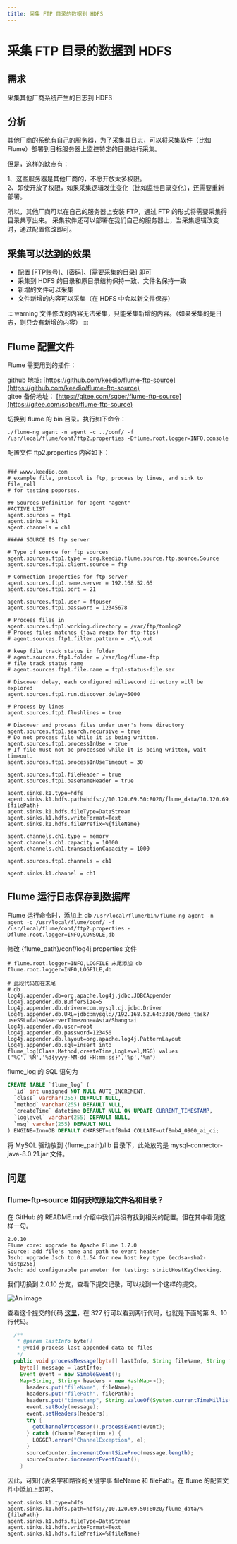 ```yaml
---
title: 采集 FTP 目录的数据到 HDFS
---
```


#  采集 FTP 目录的数据到 HDFS

## 需求

采集其他厂商系统产生的日志到 HDFS

## 分析

其他厂商的系统有自己的服务器，为了采集其日志，可以将采集软件（比如 Flume）部署到目标服务器上监控特定的目录进行采集。  

但是，这样的缺点有：

1、这些服务器是其他厂商的，不愿开放太多权限。  
2、即使开放了权限，如果采集逻辑发生变化（比如监控目录变化），还需要重新部署。


所以，其他厂商可以在自己的服务器上安装 FTP，通过 FTP 的形式将需要采集得目录共享出来。
采集软件还可以部署在我们自己的服务器上，当采集逻辑改变时，通过配置修改即可。


## 采集可以达到的效果

- 配置 [FTP账号]、[密码]、[需要采集的目录] 即可
- 采集到 HDFS 的目录和原目录结构保持一致、文件名保持一致
- 新增的文件可以采集
- 文件新增的内容可以采集（在 HDFS 中会以新文件保存）

::: warning
文件修改的内容无法采集，只能采集新增的内容。（如果采集的是日志，则只会有新增的内容）
:::


## Flume 配置文件

Flume 需要用到的插件：

github 地址: [https://github.com/keedio/flume-ftp-source](https://github.com/keedio/flume-ftp-source)  
gitee 备份地址： [https://gitee.com/sqber/flume-ftp-source](https://gitee.com/sqber/flume-ftp-source)

切换到 flume 的 bin 目录。执行如下命令：

`./flume-ng agent -n agent -c ../conf/ -f /usr/local/flume/conf/ftp2.properties -Dflume.root.logger=INFO,console`

配置文件 ftp2.properties 内容如下：

```

### wwww.keedio.com 
# example file, protocol is ftp, process by lines, and sink to file_roll
# for testing poporses.

## Sources Definition for agent "agent"
#ACTIVE LIST
agent.sources = ftp1
agent.sinks = k1
agent.channels = ch1 

##### SOURCE IS ftp server

# Type of source for ftp sources
agent.sources.ftp1.type = org.keedio.flume.source.ftp.source.Source
agent.sources.ftp1.client.source = ftp

# Connection properties for ftp server
agent.sources.ftp1.name.server = 192.168.52.65
agent.sources.ftp1.port = 21

agent.sources.ftp1.user = ftpuser
agent.sources.ftp1.password = 12345678

# Process files in
agent.sources.ftp1.working.directory = /var/ftp/tomlog2
# Proces files matches (java regex for ftp-ftps)
# agent.sources.ftp1.filter.pattern = .+\\.out

# keep file track status in folder
# agent.sources.ftp1.folder = /var/log/flume-ftp
# file track status name
# agent.sources.ftp1.file.name = ftp1-status-file.ser

# Discover delay, each configured milisecond directory will be explored
agent.sources.ftp1.run.discover.delay=5000

# Process by lines
agent.sources.ftp1.flushlines = true

# Discover and process files under user's home directory
agent.sources.ftp1.search.recursive = true
# Do not process file while it is being written.
agent.sources.ftp1.processInUse = true
# If file must not be processed while it is being written, wait timeout.
agent.sources.ftp1.processInUseTimeout = 30

agent.sources.ftp1.fileHeader = true
agent.sources.ftp1.basenameHeader = true

agent.sinks.k1.type=hdfs
agent.sinks.k1.hdfs.path=hdfs://10.120.69.50:8020/flume_data/10.120.69.50/%{filePath}
agent.sinks.k1.hdfs.fileType=DataStream
agent.sinks.k1.hdfs.writeFormat=Text
agent.sinks.k1.hdfs.filePrefix=%{fileName}

agent.channels.ch1.type = memory
agent.channels.ch1.capacity = 10000
agent.channels.ch1.transactionCapacity = 1000

agent.sources.ftp1.channels = ch1

agent.sinks.k1.channel = ch1
```

## Flume 运行日志保存到数据库

Flume 运行命令时，添加上 db
`/usr/local/flume/bin/flume-ng agent -n agent -c /usr/local/flume/conf/ -f /usr/local/flume/conf/ftp2.properties -Dflume.root.logger=INFO,CONSOLE,db`


修改 {flume_path}/conf/log4j.properties 文件

``` properties
# flume.root.logger=INFO,LOGFILE 末尾添加 db
flume.root.logger=INFO,LOGFILE,db

# 此段代码加在末尾
# db
log4j.appender.db=org.apache.log4j.jdbc.JDBCAppender
log4j.appender.db.BufferSize=5
log4j.appender.db.driver=com.mysql.cj.jdbc.Driver
log4j.appender.db.URL=jdbc:mysql://192.168.52.64:3306/demo_task?useSSL=false&serverTimezone=Asia/Shanghai
log4j.appender.db.user=root
log4j.appender.db.password=123456
log4j.appender.db.layout=org.apache.log4j.PatternLayout
log4j.appender.db.sql=insert into flume_log(Class,Method,createTime,LogLevel,MSG) values ('%C','%M','%d{yyyy-MM-dd HH:mm:ss}','%p','%m')

```

flume_log 的 SQL 语句为

``` sql
CREATE TABLE `flume_log` (
  `id` int unsigned NOT NULL AUTO_INCREMENT,
  `class` varchar(255) DEFAULT NULL,
  `method` varchar(255) DEFAULT NULL,
  `createTime` datetime DEFAULT NULL ON UPDATE CURRENT_TIMESTAMP,
  `loglevel` varchar(255) DEFAULT NULL,
  `msg` varchar(255) DEFAULT NULL
) ENGINE=InnoDB DEFAULT CHARSET=utf8mb4 COLLATE=utf8mb4_0900_ai_ci;

```

将 MySQL 驱动放到 {flume_path}/lib 目录下，此处放的是 mysql-connector-java-8.0.21.jar 文件。


## 问题

### flume-ftp-source 如何获取原始文件名和目录？

在 GitHub 的 README.md 介绍中我们并没有找到相关的配置。但在其中看见这样一句。

``` {3}
2.0.10
Flume core: upgrade to Apache Flume 1.7.0
Source: add file's name and path to event header
Jsch: upgrade Jsch to 0.1.54 for new host key type (ecdsa-sha2-nistp256)
Jsch: add configurable parameter for testing: strictHostKeyChecking.
```

我们切换到 2.0.10 分支，查看下提交记录，可以找到一个这样的提交。

![An image](/imgs/ftp-add-filename.png)

查看这个提交的代码 [这里](https://gitee.com/sqber/flume-ftp-source/commit/fd3117b46ab32789311139a0381928e63a30c583)，在 327 行可以看到两行代码，也就是下面的第 9、10 行代码。

```java {9-10}
  /**
   * @param lastInfo byte[]
   * @void process last appended data to files
   */
  public void processMessage(byte[] lastInfo, String fileName, String filePath) {
    byte[] message = lastInfo;
    Event event = new SimpleEvent();
    Map<String, String> headers = new HashMap<>();
      headers.put("fileName", fileName);
      headers.put("filePath", filePath);
      headers.put("timestamp", String.valueOf(System.currentTimeMillis()));
      event.setBody(message);
      event.setHeaders(headers);
      try {
        getChannelProcessor().processEvent(event);
      } catch (ChannelException e) {
        LOGGER.error("ChannelException", e);
      }
      sourceCounter.incrementCountSizeProc(message.length);
      sourceCounter.incrementEventCount();
    }
```

因此，可知代表名字和路径的关键字事 fileName 和 filePath。在 flume 的配置文件中添加上即可。

```{2,5}
agent.sinks.k1.type=hdfs
agent.sinks.k1.hdfs.path=hdfs://10.120.69.50:8020/flume_data/%{filePath}
agent.sinks.k1.hdfs.fileType=DataStream
agent.sinks.k1.hdfs.writeFormat=Text
agent.sinks.k1.hdfs.filePrefix=%{fileName}
```